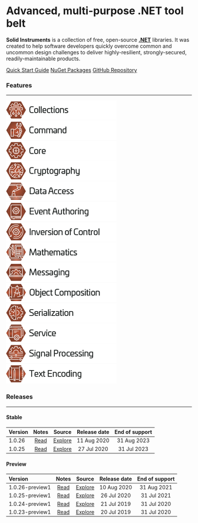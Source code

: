 <!--
Copyright (c) RapidField LLC. Licensed under the MIT License. See LICENSE.txt in the project root for license information.
-->

# Advanced, multi-purpose .NET tool belt

**Solid Instruments** is a collection of free, open-source [**.NET**](https://dotnet.microsoft.com/learn/dotnet/what-is-dotnet) libraries. It was created to help software developers quickly overcome common and uncommon design challenges to deliver highly-resilient, strongly-secured, readily-maintainable products.

<span class="linkbuttongroup">
<a class="linkbutton" href="articles/QuickStartGuide.html">Quick Start Guide</a>
<a class="linkbutton" href="https://www.nuget.org/packages?q=title%3ARapidField.SolidInstruments">NuGet Packages</a>
<a class="linkbutton" href="https://www.github.com/RapidField/solid-instruments">GitHub Repository</a>
</span>

### Features
- - -

[![Collections](images/Label.Collections.300w.png)](https://www.solidinstruments.com/api/RapidField.SolidInstruments.Collections.html)
[![Command](images/Label.Command.300w.png)](https://www.solidinstruments.com/api/RapidField.SolidInstruments.Command.html)
[![Core](images/Label.Core.300w.png)](https://www.solidinstruments.com/api/RapidField.SolidInstruments.Core.html)
[![Cryptography](images/Label.Cryptography.300w.png)](https://www.solidinstruments.com/api/RapidField.SolidInstruments.Cryptography.html)
[![Data Access](images/Label.DataAccess.300w.png)](https://www.solidinstruments.com/api/RapidField.SolidInstruments.DataAccess.html)
[![Event Authoring](images/Label.EventAuthoring.300w.png)](https://www.solidinstruments.com/api/RapidField.SolidInstruments.EventAuthoring.html)
[![Inversion of Control](images/Label.InversionOfControl.300w.png)](https://www.solidinstruments.com/api/RapidField.SolidInstruments.InversionOfControl.html)
[![Mathematics](images/Label.Mathematics.300w.png)](https://www.solidinstruments.com/api/RapidField.SolidInstruments.Mathematics.html)
[![Messaging](images/Label.Messaging.300w.png)](https://www.solidinstruments.com/api/RapidField.SolidInstruments.Messaging.html)
[![Object Composition](images/Label.ObjectComposition.300w.png)](https://www.solidinstruments.com/api/RapidField.SolidInstruments.ObjectComposition.html)
[![Serialization](images/Label.Serialization.300w.png)](https://www.solidinstruments.com/api/RapidField.SolidInstruments.Serialization.html)
[![Service](images/Label.Service.300w.png)](https://www.solidinstruments.com/api/RapidField.SolidInstruments.Service.html)
[![Signal Processing](images/Label.SignalProcessing.300w.png)](https://www.solidinstruments.com/api/RapidField.SolidInstruments.SignalProcessing.html)
[![Text Encoding](images/Label.TextEncoding.300w.png)](https://www.solidinstruments.com/api/RapidField.SolidInstruments.TextEncoding.html)

### Releases
- - -

#### Stable

| Version | Notes                           | Source                                                                  | Release date | End of support |
| :------ | :-----------------------------: | :---------------------------------------------------------------------: | :----------: | :------------: |
| 1.0.26  | [Read](releasenotes/v1.0.26.md) | [Explore](https://github.com/RapidField/solid-instruments/tree/v1.0.26) | 11 Aug 2020  | 31 Aug 2023    |
| 1.0.25  | [Read](releasenotes/v1.0.25.md) | [Explore](https://github.com/RapidField/solid-instruments/tree/v1.0.25) | 27 Jul 2020  | 31 Jul 2023    |

#### Preview

| Version         | Notes                           | Source                                                                           | Release date | End of support |
| :-------------- | :-----------------------------: | :------------------------------------------------------------------------------: | :----------: | :------------: |
| 1.0.26-preview1 | [Read](releasenotes/v1.0.26.md) | [Explore](https://github.com/RapidField/solid-instruments/tree/v1.0.26-preview1) | 10 Aug 2020  | 31 Aug 2021    |
| 1.0.25-preview1 | [Read](releasenotes/v1.0.25.md) | [Explore](https://github.com/RapidField/solid-instruments/tree/v1.0.25-preview1) | 26 Jul 2020  | 31 Jul 2021    |
| 1.0.24-preview1 | [Read](releasenotes/v1.0.24.md) | [Explore](https://github.com/RapidField/solid-instruments/tree/v1.0.24-preview1) | 21 Jul 2019  | 31 Jul 2020    |
| 1.0.23-preview1 | [Read](releasenotes/v1.0.23.md) | [Explore](https://github.com/RapidField/solid-instruments/tree/v1.0.23-preview1) | 20 Jul 2019  | 31 Jul 2020    |